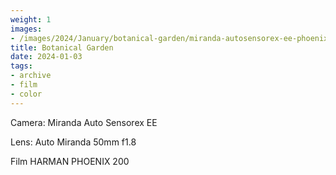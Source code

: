 ```yaml
---
weight: 1
images:
- /images/2024/January/botanical-garden/miranda-autosensorex-ee-phoenix-200/20240105-R1-00349-007A.jpg
title: Botanical Garden
date: 2024-01-03
tags:
- archive
- film
- color
---
```


Camera: Miranda Auto Sensorex EE

Lens: Auto Miranda 50mm f1.8

Film HARMAN PHOENIX 200
